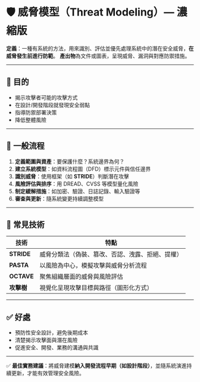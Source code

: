# 🛡️ 威脅模型（Threat Modeling）— 濃縮版

**定義**：一種有系統的方法，用來識別、評估並優先處理系統中的潛在安全威脅，**在威脅發生前進行防範**。
**產出物**為文件或圖表，呈現威脅、漏洞與對應防禦措施。

---

## 🎯 目的

* 揭示攻擊者可能的攻擊方式
* 在設計/開發階段就發現安全弱點
* 指導防禦部署決策
* 降低整體風險

---

## 🔄 一般流程

1. **定義範圍與資產**：要保護什麼？系統邊界為何？
2. **建立系統模型**：如資料流程圖（DFD）標示元件與信任邊界
3. **識別威脅**：使用框架（如 **STRIDE**）判斷潛在攻擊
4. **風險評估與排序**：用 DREAD、CVSS 等模型量化風險
5. **制定緩解措施**：如加密、驗證、日誌記錄、輸入驗證等
6. **審查與更新**：隨系統變更持續調整模型

---

## 🧩 常見技術

| 技術         | 特點                       |
| ---------- | ------------------------ |
| **STRIDE** | 威脅分類法（偽裝、篡改、否認、洩露、拒絕、提權） |
| **PASTA**  | 以風險為中心，模擬攻擊與威脅分析流程       |
| **OCTAVE** | 聚焦組織層面的威脅與風險評估           |
| **攻擊樹**    | 視覺化呈現攻擊目標與路徑（圖形化方式）      |

---

## ✅ 好處

* 預防性安全設計，避免後期成本
* 清楚揭示攻擊面與潛在風險
* 促進安全、開發、業務的溝通與共識

---

✅ **最佳實務建議**：將威脅建模**納入開發流程早期（如設計階段）**，並隨系統演進持續更新，才能有效管理安全風險。
